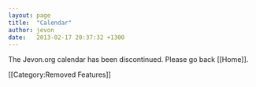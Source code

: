 ```yaml
---
layout: page
title:  "Calendar"
author: jevon
date:   2013-02-17 20:37:32 +1300
---
```


The Jevon.org calendar has been discontinued. Please go back [[Home]].

[[Category:Removed Features]]
